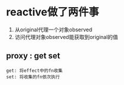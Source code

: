 # reactive做了两件事 
   1. 从original代理一个对象observed
   2. 访问代理对象observed能获取到original的值
## proxy : get set
    get: 将effect中的fn收集
    set: 将收集的fn依次执行



